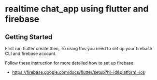 # realtime chat_app using flutter and firebase

## Getting Started

First run flutter create then,
To using this you need to set up your firebase CLI and firebase account.

Follow these instruction for more detailed how to set up firebase:

- https://firebase.google.com/docs/flutter/setup?hl=id&platform=ios
